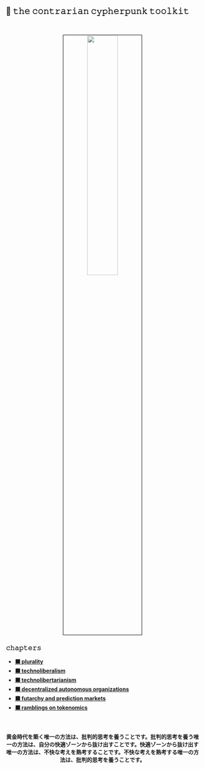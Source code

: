 ## 🏴 𝚝𝚑𝚎 𝚌𝚘𝚗𝚝𝚛𝚊𝚛𝚒𝚊𝚗 𝚌𝚢𝚙𝚑𝚎𝚛𝚙𝚞𝚗𝚔 𝚝𝚘𝚘𝚕𝚔𝚒𝚝

<br>

<p align="center">
<img src="https://github.com/user-attachments/assets/508041f4-94a5-4ae8-9550-017c2135068d" width="40%" align="center" style="padding:1px;border:1px solid black;" />
</p>

### 𝚌𝚑𝚊𝚙𝚝𝚎𝚛𝚜

* **[⬛ plurality](plurality)**
* **[⬛ technoliberalism](technoliberalism)**
* **[⬛ technolibertarianism](technolibertarianism)**
* **[⬛ decentralized autonomous organizations](daos)**
* **[⬛ futarchy and prediction markets](futarchy)**
* **[⬛ ramblings on tokenomics](tokenomics)**

<br>

<h4 align="center">  
黄金時代を築く唯一の方法は、批判的思考を養うことです。批判的思考を養う唯一の方法は、自分の快適ゾーンから抜け出すことです。快適ゾーンから抜け出す唯一の方法は、不快な考えを熟考することです。不快な考えを熟考する唯一の方法は、批判的思考を養うことです。
</h4>

